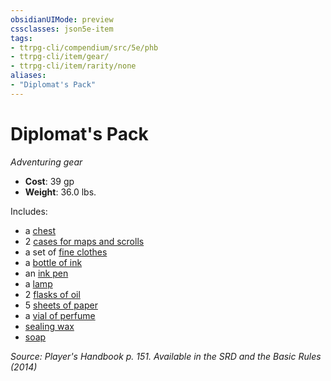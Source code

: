```yaml
---
obsidianUIMode: preview
cssclasses: json5e-item
tags:
- ttrpg-cli/compendium/src/5e/phb
- ttrpg-cli/item/gear/
- ttrpg-cli/item/rarity/none
aliases: 
- "Diplomat's Pack"
---
```

# Diplomat's Pack
*Adventuring gear*  


- **Cost**: 39 gp
- **Weight**: 36.0 lbs.

Includes:

- a [chest](/3-Mechanics/CLI/Compendium/items/chest.md)  
- 2 [cases for maps and scrolls](/3-Mechanics/CLI/Compendium/items/map-or-scroll-case.md)  
- a set of [fine clothes](/3-Mechanics/CLI/Compendium/items/fine-clothes.md)  
- a [bottle of ink](/3-Mechanics/CLI/Compendium/items/ink-1-ounce-bottle.md)  
- an [ink pen](/3-Mechanics/CLI/Compendium/items/ink-pen.md)  
- a [lamp](/3-Mechanics/CLI/Compendium/items/lamp.md)  
- 2 [flasks of oil](/3-Mechanics/CLI/Compendium/items/oil-flask.md)  
- 5 [sheets of paper](/3-Mechanics/CLI/Compendium/items/paper-one-sheet.md)  
- a [vial of perfume](/3-Mechanics/CLI/Compendium/items/perfume-vial.md)  
- [sealing wax](/3-Mechanics/CLI/Compendium/items/sealing-wax.md)  
- [soap](/3-Mechanics/CLI/Compendium/items/soap.md)  

*Source: Player's Handbook p. 151. Available in the <span title='Systems Reference Document (5.1)'>SRD</span> and the Basic Rules (2014)*